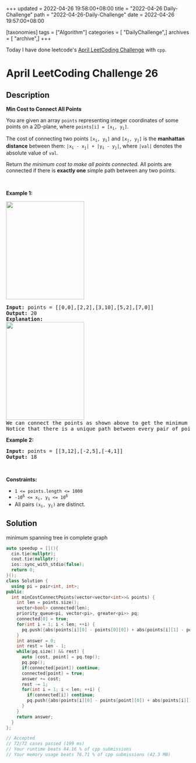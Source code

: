 +++
updated = 2022-04-26 19:58:00+08:00
title = "2022-04-26 Daily-Challenge"
path = "2022-04-26-Daily-Challenge"
date = 2022-04-26 19:57:00+08:00

[taxonomies]
tags = ["Algorithm"]
categories = [ "DailyChallenge",]
archives = [ "archive",]
+++

Today I have done leetcode's [April LeetCoding Challenge](https://leetcode.com/problems/min-cost-to-connect-all-points/) with `cpp`.

<!-- more -->

# April LeetCoding Challenge 26

## Description

**Min Cost to Connect All Points**

<p>You are given an array <code>points</code> representing integer coordinates of some points on a 2D-plane, where <code>points[i] = [x<sub>i</sub>, y<sub>i</sub>]</code>.</p>

<p>The cost of connecting two points <code>[x<sub>i</sub>, y<sub>i</sub>]</code> and <code>[x<sub>j</sub>, y<sub>j</sub>]</code> is the <strong>manhattan distance</strong> between them: <code>|x<sub>i</sub> - x<sub>j</sub>| + |y<sub>i</sub> - y<sub>j</sub>|</code>, where <code>|val|</code> denotes the absolute value of <code>val</code>.</p>

<p>Return <em>the minimum cost to make all points connected.</em> All points are connected if there is <strong>exactly one</strong> simple path between any two points.</p>

<p>&nbsp;</p>
<p><strong>Example 1:</strong></p>
<img alt="" src="https://assets.leetcode.com/uploads/2020/08/26/d.png" style="width: 214px; height: 268px;" />
<pre>
<strong>Input:</strong> points = [[0,0],[2,2],[3,10],[5,2],[7,0]]
<strong>Output:</strong> 20
<strong>Explanation:</strong> 
<img alt="" src="https://assets.leetcode.com/uploads/2020/08/26/c.png" style="width: 214px; height: 268px;" />
We can connect the points as shown above to get the minimum cost of 20.
Notice that there is a unique path between every pair of points.
</pre>

<p><strong>Example 2:</strong></p>

<pre>
<strong>Input:</strong> points = [[3,12],[-2,5],[-4,1]]
<strong>Output:</strong> 18
</pre>

<p>&nbsp;</p>
<p><strong>Constraints:</strong></p>

<ul>
	<li><code>1 &lt;= points.length &lt;= 1000</code></li>
	<li><code>-10<sup>6</sup> &lt;= x<sub>i</sub>, y<sub>i</sub> &lt;= 10<sup>6</sup></code></li>
	<li>All pairs <code>(x<sub>i</sub>, y<sub>i</sub>)</code> are distinct.</li>
</ul>

## Solution

minimum spanning tree in complete graph

``` cpp
auto speedup = [](){
  cin.tie(nullptr);
  cout.tie(nullptr);
  ios::sync_with_stdio(false);
  return 0;
}();
class Solution {
  using pi = pair<int, int>;
public:
  int minCostConnectPoints(vector<vector<int>>& points) {
    int len = points.size();
    vector<bool> connected(len);
    priority_queue<pi, vector<pi>, greater<pi>> pq;
    connected[0] = true;
    for(int i = 1; i < len; ++i) {
      pq.push({abs(points[i][0] - points[0][0]) + abs(points[i][1] - points[0][1]), i});
    }
    int answer = 0;
    int rest = len - 1;
    while(pq.size() && rest) {
      auto [cost, point] = pq.top();
      pq.pop();
      if(connected[point]) continue;
      connected[point] = true;
      answer += cost;
      rest -= 1;
      for(int i = 1; i < len; ++i) {
        if(connected[i]) continue;
        pq.push({abs(points[i][0] - points[point][0]) + abs(points[i][1] - points[point][1]), i});
      }
    }
    return answer;
  }
};

// Accepted
// 72/72 cases passed (199 ms)
// Your runtime beats 84.16 % of cpp submissions
// Your memory usage beats 76.71 % of cpp submissions (42.3 MB)
```
